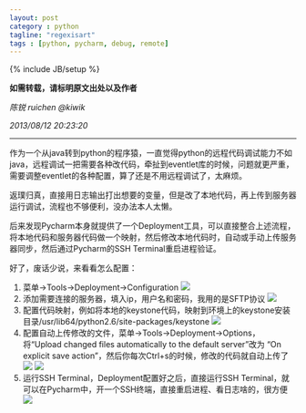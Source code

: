```yaml
---
layout: post
category : python
tagline: "regexisart"
tags : [python, pycharm, debug, remote]
---
```

{% include JB/setup %}

**如需转载，请标明原文出处以及作者**

*陈锐 ruichen @kiwik*

*2013/08/12 20:23:20*

----------


作为一个从java转到python的程序猿，一直觉得python的远程代码调试能力不如java，远程调试一把需要各种改代码，牵扯到eventlet库的时候，问题就更严重，需要调整eventlet的各种配置，算了还是不用远程调试了，太麻烦。


返璞归真，直接用日志输出打出想要的变量，但是改了本地代码，再上传到服务器运行调试，流程也不够便利，没办法本人太懒。

后来发现Pycharm本身就提供了一个Deployment工具，可以直接整合上述流程，将本地代码和服务器代码做一个映射，然后修改本地代码时，自动或手动上传服务器同步，然后通过Pycharm的SSH Terminal重启进程验证。

好了，废话少说，来看看怎么配置：

 1. 菜单->Tools->Deployment->Configuration
![][1]
 2. 添加需要连接的服务器，填入ip，用户名和密码，我用的是SFTP协议
![][2]
 3. 配置代码映射，例如将本地的keystone代码，映射到环境上的keystone安装目录/usr/lib64/python2.6/site-packages/keystone
![][3]
 4. 配置自动上传修改的文件，菜单->Tools->Deployment->Options，将“Upload changed files automatically to the default server”改为 “On explicit save action”，然后你每次Ctrl+s的时候，修改的代码就自动上传了
![][4]
![][5]
 5. 运行SSH Terminal，Deployment配置好之后，直接运行SSH Terminal，就可以在Pycharm中，开一个SSH终端，直接重启进程、看日志啥的，很方便
![][6]

  [1]: https://raw.github.com/kiwik/kiwik.github.io/master/_posts_images/2013-12-11/1.jpg
  [2]: https://raw.github.com/kiwik/kiwik.github.io/master/_posts_images/2013-12-11/2.jpg
  [3]: https://raw.github.com/kiwik/kiwik.github.io/master/_posts_images/2013-12-11/3.jpg
  [4]: https://raw.github.com/kiwik/kiwik.github.io/master/_posts_images/2013-12-11/4.jpg
  [5]: https://raw.github.com/kiwik/kiwik.github.io/master/_posts_images/2013-12-11/5.jpg
  [6]: https://raw.github.com/kiwik/kiwik.github.io/master/_posts_images/2013-12-11/6.jpg
